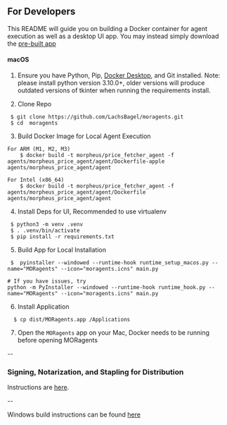 ## For Developers

This README will guide you on building a Docker container for agent execution as well as a desktop UI app.
You may instead simply download the [pre-built app](../../README.md)

#### macOS
1. Ensure you have Python, Pip, [Docker Desktop](https://www.docker.com/products/docker-desktop/), and Git installed. Note: please install python version 3.10.0+, older versions will produce outdated versions of tkinter when running the requirements install.


2. Clone Repo
```shell
 $ git clone https://github.com/LachsBagel/moragents.git
 $ cd  moragents
```

3. Build Docker Image for Local Agent Execution

```shell
For ARM (M1, M2, M3) 
    $ docker build -t morpheus/price_fetcher_agent -f agents/morpheus_price_agent/agent/Dockerfile-apple agents/morpheus_price_agent/agent

For Intel (x86_64)
    $ docker build -t morpheus/price_fetcher_agent -f agents/morpheus_price_agent/agent/Dockerfile agents/morpheus_price_agent/agent
```


4. Install Deps for UI, Recommended to use virtualenv
```shell
 $ python3 -m venv .venv
 $ . .venv/bin/activate
 $ pip install -r requirements.txt
```

5. Build App for Local Installation
```shell
 $  pyinstaller --windowed --runtime-hook runtime_setup_macos.py --name="MORagents" --icon="moragents.icns" main.py
```
    # If you have issues, try
    python -m PyInstaller --windowed --runtime-hook runtime_hook.py --name="MORagents" --icon="moragents.icns" main.py

6. Install Application 
```shell
  $ cp dist/MORagents.app /Applications
```

7. Open the ```MORagents``` app on your Mac, Docker needs to be running before opening MORagents

--
### Signing, Notarization, and Stapling for Distribution
Instructions are [here](Packaging_Instructions_macOS.md).

--


Windows build instructions can be found [here](../windows/README_WINDOWS_DEV_BUILD.md)

